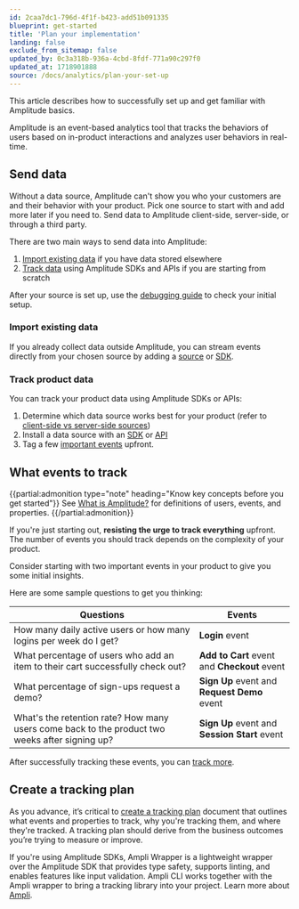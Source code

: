 ```yaml
---
id: 2caa7dc1-796d-4f1f-b423-add51b091335
blueprint: get-started
title: 'Plan your implementation'
landing: false
exclude_from_sitemap: false
updated_by: 0c3a318b-936a-4cbd-8fdf-771a90c297f0
updated_at: 1718901888
source: /docs/analytics/plan-your-set-up
---
```

This article describes how to successfully set up and get familiar with Amplitude basics.

Amplitude is an event-based analytics tool that tracks the behaviors of users based on in-product interactions and analyzes user behaviors in real-time. 

## Send data

Without a data source, Amplitude can't show you who your customers are and their behavior with your product. Pick one source to start with and add more later if you need to. Send data to Amplitude client-side, server-side, or through a third party.

There are two main ways to send data into Amplitude:

1. [Import existing data](#import-existing-data) if you have data stored elsewhere
2. [Track data](#track-product-data) using Amplitude SDKs and APIs if you are starting from scratch

After your source is set up, use the [debugging guide](/docs/analytics/debug-analytics) to check your initial setup.

### Import existing data

If you already collect data outside Amplitude, you can stream events directly from your chosen source by adding a [source](/docs/data/source-catalog) or [SDK](/docs/sdks/analytics).

### Track product data 

You can track your product data using Amplitude SDKs or APIs:

1. Determine which data source works best for your product (refer to [client-side vs server-side sources](/docs/sdks/client-side-vs-server-side))
2. Install a data source with an [SDK](/docs/sdks/analytics) or [API](/docs/apis/analytics/http-v2) 
3. Tag a few [important events](#what-events-to-track) upfront.

## What events to track

{{partial:admonition type="note" heading="Know key concepts before you get started"}}
See [What is Amplitude?](/docs/get-started/what-is-amplitude/) for definitions of users, events, and properties.
{{/partial:admonition}}

If you're just starting out, **resisting the urge to track everything** upfront. The number of events you should track depends on the complexity of your product. 

Consider starting with two important events in your product to give you some initial insights.

Here are some sample questions to get you thinking:

| Questions                                                                                      | Events                                        |
| ---------------------------------------------------------------------------------------------- | --------------------------------------------- |
| How many daily active users or how many logins per week do I get?                              | **Login** event                               |
| What percentage of users who add an item to their cart successfully check out?                 | **Add to Cart** event and **Checkout** event  |
| What percentage of sign-ups request a demo?                                                    | **Sign Up** event and **Request Demo** event  |
| What's the retention rate? How many users come back to the product two weeks after signing up? | **Sign Up** event and **Session Start** event |

After successfully tracking these events, you can [track more](/docs/data/data-planning-playbook).

## Create a tracking plan

As you advance, it’s critical to [create a tracking plan](/docs/data/create-tracking-plan) document that outlines what events and properties to track, why you're tracking them, and where they're tracked. A tracking plan should derive from the business outcomes you’re trying to measure or improve.

If you're using Amplitude SDKs, Ampli Wrapper is a lightweight wrapper over the Amplitude SDK that provides type safety, supports linting, and enables features like input validation. Ampli CLI works together with the Ampli wrapper to bring a tracking library into your project. Learn more about [Ampli](../../data/ampli/).
